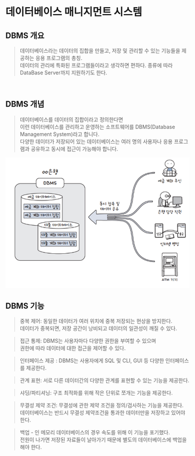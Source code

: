 # 데이터베이스 매니지먼트 시스템

## DBMS 개요

> 데이터베이스라는 데이터의 집합을 만들고, 저장 및 관리할 수 있는 기능들을 제공하는 응용 프로그램의 총칭.       
데이터의 관리에 특화된 프로그램들이라고 생각하면 편하다. 종류에 따라 DataBase Server까지 지원하기도 한다.

>

<br />

## DBMS 개념

> 데이터베이스를 데이터의 집합이라고 정의한다면         
이런 데이터베이스를 관리하고 운영하는 소프트웨어를 DBMS(Database Management System)라고 합니다.     
다양한 데이터가 저장되어 있는 데이터베이스는 여러 명의 사용자나 응용 프로그램과 공유하고 동시에 접근이 가능해야 합니다.

<img src="../images/Database/dbms_con.png" alt="DBMS_CON" width="600px" />

<br />

## DBMS 기능

>중복 제어: 동일한 데이터가 여러 위치에 중복 저장되는 현상을 방지한다.      
데이터가 중복되면, 저장 공간이 낭비되고 데이터의 일관성이 깨질 수 있다.     

>접근 통제: DBMS는 사용자마다 다양한 권한을 부여할 수 있으며     
 권한에 따라 데이터에 대한 접근을 제어할 수 있다.       
    
>인터페이스 제공 : DBMS는 사용자에게 SQL 및 CLI, GUI 등 다양한 인터페이스를 제공한다.    

>관계 표현: 서로 다른 데이터간의 다양한 관계를 표현할 수 있는 기능을 제공한다.   

>샤딩/파티셔닝: 구조 최적화를 위해 작은 단위로 쪼개는 기능을 제공한다.   

>무결성 제약 조건: 무결성에 관한 제약 조건을 정의/검사하는 기능을 제공한다.        
 데이터베이스는 반드시 무결성 제약조건을 통과한 데이터만을 저장하고 있어야 한다.    
    
>백업 - 인 메모리 데이터베이스의 경우 속도를 위해 이 기능을 포기했다.    
 전원이 나가면 저장된 자료들이 날아가기 때문에 별도의 데이터베이스에 백업을 해야 한다.

 <br />
